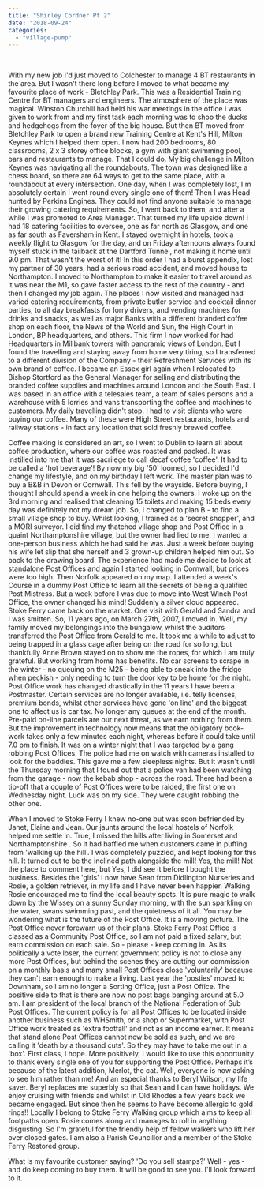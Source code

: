 ```yaml
---
title: "Shirley Cordner Pt 2"
date: "2018-09-24"
categories: 
  - "village-pump"
---
```


 

With my new job I'd just moved to Colchester to manage 4 BT restaurants in the area. But I wasn't there long before I moved to what became my favourite place of work - Bletchley Park. This was a Residential Training Centre for BT managers and engineers. The atmosphere of the place was magical. Winston Churchill had held his war meetings in the office I was given to work from and my first task each morning was to shoo the ducks and hedgehogs from the foyer of the big house. But then BT moved from Bletchley Park to open a brand new Training Centre at Kent's Hill, Milton Keynes which I helped them open. I now had 200 bedrooms, 80 classrooms, 2 x 3 storey office blocks, a gym with giant swimming pool, bars and restaurants to manage. That I could do. My big challenge in Milton Keynes was navigating all the roundabouts. The town was designed like a chess board, so there are 64 ways to get to the same place, with a roundabout at every intersection. One day, when I was completely lost, I'm absolutely certain I went round every single one of them! Then I was Head-hunted by Perkins Engines. They could not find anyone suitable to manage their growing catering requirements. So, I went back to them, and after a while I was promoted to Area Manager. That turned my life upside down! I had 18 catering facilities to oversee, one as far north as Glasgow, and one as far south as Faversham in Kent. I stayed overnight in hotels, took a weekly flight to Glasgow for the day, and on Friday afternoons always found myself stuck in the tailback at the Dartford Tunnel, not making it home until 9.0 pm. That wasn't the worst of it! In this order I had a burst appendix, lost my partner of 30 years, had a serious road accident, and moved house to Northampton. I moved to Northampton to make it easier to travel around as it was near the M1, so gave faster access to the rest of the country - and then I changed my job again. The places I now visited and managed had varied catering requirements, from private butler service and cocktail dinner parties, to all day breakfasts for lorry drivers, and vending machines for drinks and snacks, as well as major Banks with a different branded coffee shop on each floor, the News of the World and Sun, the High Court in London, BP headquarters, and others. This firm I now worked for had Headquarters in Millbank towers with panoramic views of London. But I found the travelling and staying away from home very tiring, so I transferred to a different division of the Company - their Refreshment Services with its own brand of coffee. I became an Essex girl again when I relocated to Bishop Stortford as the General Manager for selling and distributing the branded coffee supplies and machines around London and the South East. I was based in an office with a telesales team, a team of sales persons and a warehouse with 5 lorries and vans transporting the coffee and machines to customers. My daily travelling didn't stop. I had to visit clients who were buying our coffee. Many of these were High Street restaurants, hotels and railway stations - in fact any location that sold freshly brewed coffee.

Coffee making is considered an art, so I went to Dublin to learn all about coffee production, where our coffee was roasted and packed. It was instilled into me that it was sacrilege to call decaf coffee 'coffee'. It had to be called a 'hot beverage'! By now my big '50' loomed, so I decided I'd change my lifestyle, and on my birthday I left work. The master plan was to buy a B&B in Devon or Cornwall. This fell by the wayside. Before buying, I thought I should spend a week in one helping the owners. I woke up on the 3rd morning and realised that cleaning 15 toilets and making 15 beds every day was definitely not my dream job. So, I changed to plan B - to find a small village shop to buy. Whilst looking, I trained as a 'secret shopper', and a MORI surveyor. I did find my thatched village shop and Post Office in a quaint Northamptonshire village, but the owner had lied to me. I wanted a one-person business which he had said he was. Just a week before buying his wife let slip that she herself and 3 grown-up children helped him out. So back to the drawing board. The experience had made me decide to look at standalone Post Offices and again I started looking in Cornwall, but prices were too high. Then Norfolk appeared on my map. I attended a week's Course in a dummy Post Office to learn all the secrets of being a qualified Post Mistress. But a week before I was due to move into West Winch Post Office, the owner changed his mind! Suddenly a silver cloud appeared. Stoke Ferry came back on the market. One visit with Gerald and Sandra and I was smitten. So, 11 years ago, on March 27th, 2007, I moved in. Well, my family moved my belongings into the bungalow, whilst the auditors transferred the Post Office from Gerald to me. It took me a while to adjust to being trapped in a glass cage after being on the road for so long, but thankfully Anne Brown stayed on to show me the ropes, for which I am truly grateful. But working from home has benefits. No car screens to scrape in the winter - no queuing on the M25 - being able to sneak into the fridge when peckish - only needing to turn the door key to be home for the night. Post Office work has changed drastically in the 11 years I have been a Postmaster. Certain services are no longer available, i.e. telly licenses, premium bonds, whilst other services have gone 'on line' and the biggest one to affect us is car tax. No longer any queues at the end of the month. Pre-paid on-line parcels are our next threat, as we earn nothing from them. But the improvement in technology now means that the obligatory book-work takes only a few minutes each night, whereas before it could take until 7.0 pm to finish. It was on a winter night that I was targeted by a gang robbing Post Offices. The police had me on watch with cameras installed to look for the baddies. This gave me a few sleepless nights. But it wasn't until the Thursday morning that I found out that a police van had been watching from the garage - now the kebab shop - across the road. There had been a tip-off that a couple of Post Offices were to be raided, the first one on Wednesday night. Luck was on my side. They were caught robbing the other one.

When I moved to Stoke Ferry I knew no-one but was soon befriended by Janet, Elaine and Jean. Our jaunts around the local hostels of Norfolk helped me settle in. True, I missed the hills after living in Somerset and Northamptonshire . So it had baffled me when customers came in puffing from 'walking up the hill'. I was completely puzzled, and kept looking for this hill. It turned out to be the inclined path alongside the mill! Yes, the mill! Not the place to comment here, but Yes, I did see it before I bought the business. Besides the 'girls' I now have Sean from Didlington Nurseries and Rosie, a golden retriever, in my life and I have never been happier. Walking Rosie encouraged me to find the local beauty spots. It is pure magic to walk down by the Wissey on a sunny Sunday morning, with the sun sparkling on the water, swans swimming past, and the quietness of it all. You may be wondering what is the future of the Post Office. It is a moving picture. The Post Office never forewarn us of their plans. Stoke Ferry Post Office is classed as a Community Post Office, so I am not paid a fixed salary, but earn commission on each sale. So - please - keep coming in. As its politically a vote loser, the current government policy is not to close any more Post Offices, but behind the scenes they are cutting our commission on a monthly basis and many small Post Offices close 'voluntarily' because they can't earn enough to make a living. Last year the 'posties' moved to Downham, so I am no longer a Sorting Office, just a Post Office. The positive side to that is there are now no post bags banging around at 5.0 am. I am president of the local branch of the National Federation of Sub Post Offices. The current policy is for all Post Offices to be located inside another business such as WHSmith, or a shop or Supermarket, with Post Office work treated as 'extra footfall' and not as an income earner. It means that stand alone Post Offices cannot now be sold as such, and we are calling it 'death by a thousand cuts'. So they may have to take me out in a 'box'. First class, I hope. More positively, I would like to use this opportunity to thank every single one of you for supporting the Post Office. Perhaps it’s because of the latest addition, Merlot, the cat. Well, everyone is now asking to see him rather than me! And an especial thanks to Beryl Wilson, my life saver. Beryl replaces me superbly so that Sean and I can have holidays. We enjoy cruising with friends and whilst in Old Rhodes a few years back we became engaged. But since then he seems to have become allergic to gold rings!! Locally I belong to Stoke Ferry Walking group which aims to keep all footpaths open. Rosie comes along and manages to roll in anything disgusting. So I'm grateful for the friendly help of fellow walkers who lift her over closed gates. I am also a Parish Councillor and a member of the Stoke Ferry Restored group.

What is my favourite customer saying? 'Do you sell stamps?' Well - yes - and do keep coming to buy them. It will be good to see you. I'll look forward to it.
